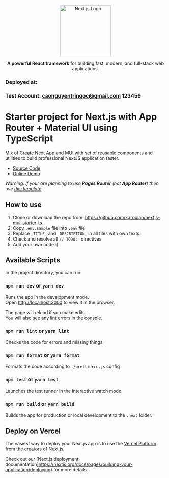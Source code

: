 <p align="center">
    <a href="https://nextjs.org/" target="_blank">
    <img src="https://upload.wikimedia.org/wikipedia/commons/8/8e/Nextjs-logo.svg" width="160" alt="Next.js Logo" />
  </a>
</p>

<p align="center"><strong>A powerful React framework</strong> for building fast, modern, and full-stack web applications.</p>

### Deployed at:

### Test Account: caonguyentringoc@gmail.com 123456

# Starter project for Next.js with App Router + Material UI using TypeScript

Mix of [Create Next App](https://nextjs.org/docs/pages/api-reference/create-next-app) and [MUI](https://mui.com) with set of reusable components and utilities to build professional NextJS application faster.

-   [Source Code](https://github.com/karpolan/nextjs-mui-starter-ts)
-   [Online Demo](https://nextjs-mui-starter-ts.vercel.app)

_Warning: if your are planning to use **Pages Router** (not **App Router**) then use [this template](https://github.com/karpolan/nextjs-with-pages-mui-starter-ts)_

## How to use

1. Clone or download the repo from: https://github.com/karpolan/nextjs-mui-starter-ts
2. Copy `.env.sample` file into `.env` file
3. Replace `_TITLE_` and `_DESCRIPTION_` in all files with own texts
4. Check and resolve all `// TODO: ` directives
5. Add your own code :)

## Available Scripts

In the project directory, you can run:

### `npm run dev` or `yarn dev`

Runs the app in the development mode.<br />
Open [http://localhost:3000](http://localhost:3000) to view it in the browser.

The page will reload if you make edits.<br />
You will also see any lint errors in the console.

### `npm run lint` or `yarn lint`

Checks the code for errors and missing things

### `npm run format` or `yarn format`

Formats the code according to `./prettierrc.js` config

### `npm test` or `yarn test`

Launches the test runner in the interactive watch mode.<br />

### `npm run build` or `yarn build`

Builds the app for production or local development to the `.next` folder.<br />

## Deploy on Vercel

The easiest way to deploy your Next.js app is to use the [Vercel Platform](https://vercel.com/new?utm_medium=default-template&filter=next.js&utm_source=create-next-app&utm_campaign=create-next-app-readme) from the creators of Next.js.

Check out our [Next.js deployment documentation]https://nextjs.org/docs/pages/building-your-application/deploying) for more details.
